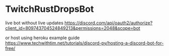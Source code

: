 ﻿# TwitchRustDropsBot
live bot without live updates
https://discord.com/api/oauth2/authorize?client_id=809743704524849213&permissions=2048&scope=bot 

or host using heroku
example guide
https://www.techwithtim.net/tutorials/discord-py/hosting-a-discord-bot-for-free/
